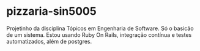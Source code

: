 # pizzaria-sin5005
Projetinho da disciplina Tópicos em Engenharia de Software. Só o basicão de um sistema. Estou usando Ruby On Rails, integração contínua e testes automatizados, além de postgres.
